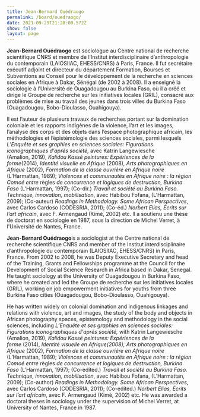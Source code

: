 ```yaml
---
title: Jean-Bernard Ouédraogo
permalink: /board/ouedraogo/
date: 2021-09-29T21:28:00.572Z
show: false
layout: page
---
```

**Jean-Bernard Ouédraogo** est sociologue au Centre national de recherche scientifique CNRS et membre de l’Institut interdisciplinaire d’anthropologie du contemporain (LAIOSIIAC, EHESS/CNRS) à Paris, France. Il fut secrétaire exécutif adjoint et directeur du département Formation, Bourses et Subventions au Conseil pour le développement de la recherche en sciences sociales en Afrique à Dakar, Sénégal (de 2002 à 2008). Il a enseigné la sociologie à l’Université de Ouagadougou au Burkina Faso, où il a créé et dirige le Groupe de recherche sur les initiatives locales (GRIL), consacré aux problèmes de mise au travail des jeunes dans trois villes du Burkina Faso (Ouagadougou, Bobo-Dioulasso, Ouahigouya). 

Il est l’auteur de plusieurs travaux de recherches portant sur la domination coloniale et les rapports indigènes de la violence, l’art et les images, l’analyse des corps et des objets dans l’espace photographique africain, les méthodologies et l’épistémologie des sciences sociales, parmi lesquels *L’Enquête et ses graphies en sciences sociales: Figurations iconographiques d'après société,* avec Katrin Langewiesche (Amalion, 2019), *Kalidou Kassé peintures: Expériences de la forme*(2014), *Identité visuelle en Afrique* (2008)*, Arts photographiques en Afrique* (2002), *Formation de la classe ouvrière en Afrique noire* (L’Harmattan, 1989); *Violences et communautés en Afrique noire : la région Comoé entre* règles *de concurrence et logiques de destruction, Burkina Faso* (L’Harmattan, 1997); (Co-dir.) *Travail et société au Burkina Faso. Technique, innovation, mobilisation*, avec Habibou Fofana, (L’Harmattan, 2009); (Co-auteur) *Readings in Methodology. Some African Perspectives*, avec Carlos Cardoso (CODESRIA, 2011); (Co-éd.) *Norbert Elias, Écrits sur l’art africain*, avec F. Armengaud (Kimé, 2002) etc. ll a soutienu une thèse de doctorat en sociologie en 1987, sous la direction de Michel Verret, à l'Université de Nantes, France.

**Jean-Bernard Ouédraogo**is a sociologist at the Centre national de recherche scientifique CNRS and member of the Institut interdisciplinaire d’anthropologie du contemporain (LAIOSIIAC, EHESS/CNRS) in Paris, France. From 2002 to 2008, he was Deputy Executive Secretary and head of the Training, Grants and Fellowships programme at the Council for the Development of Social Science Research in Africa based in Dakar, Senegal. He taught sociology at the University of Ouagadougou in Burkina Faso, where he created and led the Groupe de recherche sur les initiatives locales (GRIL), working on job empowerment initiatives for youths from three Burkina Faso cities (Ouagadougou, Bobo-Dioulasso, Ouahigouya). 

He has written widely on colonial domination and indigenous linkages and relations with violence, art and images, the study of the body and objects in African photography spaces, epistemology and methodology in the social sciences, including *L’Enquête et ses graphies en sciences sociales: Figurations iconographiques d'après société,* with Katrin Langewiesche (Amalion, 2019), *Kalidou Kassé peintures: Expériences de la forme* (2014), *Identité visuelle en Afrique(2008), Arts photographiques en Afrique* (2002), *Formation de la classe ouvrière en Afrique noire* (L’Harmattan, 1989); *Violences et communautés en Afrique noire : la région Comoé entre* règles *de concurrence et logiques de destruction, Burkina Faso* (L’Harmattan, 1997); (Co-edited.) *Travail et société au Burkina Faso. Technique, innovation, mobilisation*, avec Habibou Fofana, (L’Harmattan, 2009); (Co-author) *Readings in Methodology. Some African Perspectives*, avec Carlos Cardoso (CODESRIA, 2011); (Co-edited.) *Norbert Elias, Écrits sur l’art africain*, avec F. Armengaud (Kimé, 2002) etc. He was awarded a doctoral theses in sociology under the supervision of Michel Verret, at University of Nantes, France in 1987.